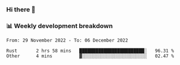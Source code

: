 ### Hi there 👋

### 📊 Weekly development breakdown
<!--START_SECTION:waka-->

```text
From: 29 November 2022 - To: 06 December 2022

Rust       2 hrs 58 mins   ████████████████████████░   96.31 %
Other      4 mins          ▓░░░░░░░░░░░░░░░░░░░░░░░░   02.47 %
```

<!--END_SECTION:waka-->
